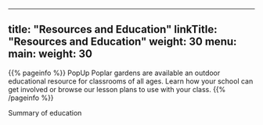 
---
title: "Resources and Education"
linkTitle: "Resources and Education"
weight: 30
menu:
  main:
    weight: 30
---

{{% pageinfo %}}
PopUp Poplar gardens are available an outdoor educational resource for classrooms of all ages. Learn how your school can get involved or browse our lesson plans to use with your class. 
{{% /pageinfo %}}


Summary of education